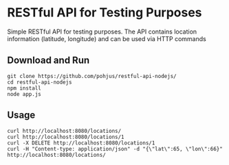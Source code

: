 # RESTful API for Testing Purposes

Simple RESTful API for testing purposes. The API contains location information (latitude, longitude) and can be used via HTTP commands

## Download and Run

~~~~
git clone https://github.com/pohjus/restful-api-nodejs/
cd restful-api-nodejs
npm install
node app.js
~~~~

## Usage

~~~~
curl http://localhost:8080/locations/
curl http://localhost:8080/locations/1
curl -X DELETE http://localhost:8080/locations/1
curl -H "Content-type: application/json" -d "{\"lat\":65, \"lon\":66}" http://localhost:8080/locations/
~~~~

